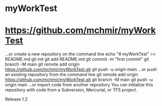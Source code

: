 # myWorkTest
# https://github.com/mchmir/myWorkTest


…or create a new repository on the command line
echo "# myWorkTest" >> README.md
git init
git add README.md
git commit -m "first commit"
git branch -M main
git remote add origin https://github.com/mchmir/myWorkTest.git
git push -u origin main
…or push an existing repository from the command line
git remote add origin https://github.com/mchmir/myWorkTest.git
git branch -M main
git push -u origin main
…or import code from another repository
You can initialize this repository with code from a Subversion, Mercurial, or TFS project.


Release 1.2
